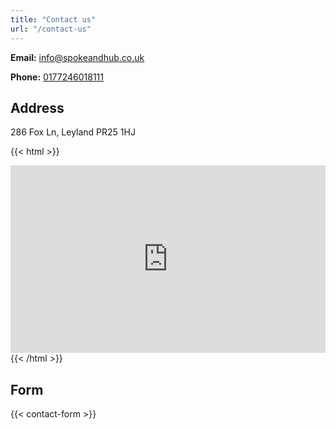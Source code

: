 ```yaml
---
title: "Contact us"
url: "/contact-us" 
--- 
```


**Email:** [info@spokeandhub.co.uk](info@spokeandhub.co.uk)

**Phone:** [0177246018111](tel:0177246018111)

## Address 
286 Fox Ln, Leyland PR25 1HJ

{{< html >}}
<iframe src="https://www.google.com/maps/embed?pb=!1m18!1m12!1m3!1d2372.051838507119!2d-2.7102559845232585!3d53.69797917998222!2m3!1f0!2f0!3f0!3m2!1i1024!2i768!4f13.1!3m3!1m2!1s0x487b82b469e5b1d5%3A0x924a78bbf0361923!2s286%20Fox%20Ln%2C%20Leyland%20PR25%201HJ%2C%20UK!5e0!3m2!1sen!2sus!4v1645188652743!5m2!1sen!2sus" width="100%" height="300px" style="border:0;" allowfullscreen="" loading="lazy"></iframe>
{{< /html >}}


## Form
{{< contact-form >}}